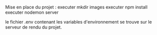 Mise en place du projet : 
executer mkdir images
executer npm install
executer nodemon server

le fichier .env contenant les variables d'environnement se trouve sur le serveur de rendu du projet.